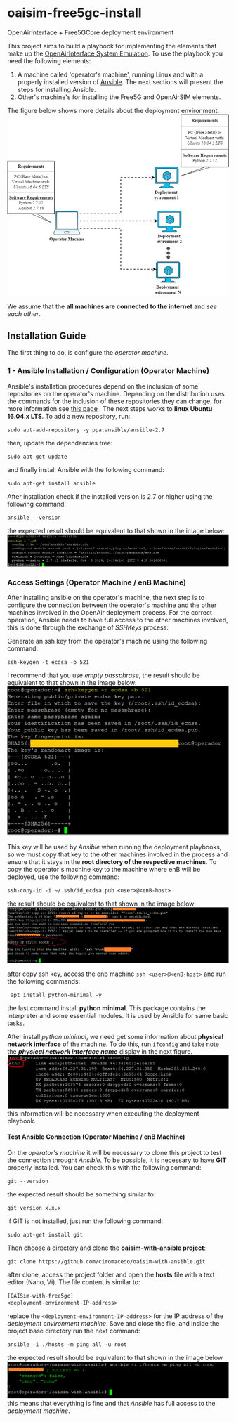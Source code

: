 # oaisim-free5gc-install
OpenAirInterface + Free5GCore deployment environment

This project aims to build a playbook for implementing the elements that make up the [OpenAirInterface System Emulation](https://gitlab.eurecom.fr/oai/openairinterface5g/wikis/OpenAirLTEEmulation). To use the playbook you need the following elements:

1. A machine called 'operator's machine', running Linux and with a properly installed version of [Ansible](https://docs.ansible.com/). The next sections will present the steps for installing Ansible.
2. Other's machine's for installing the Free5G and OpenAirSIM elements.


The figure below shows more details about the deployment environment:
![](images/environment_description.png)

We assume that the <b>all machines are connected to the internet</b> and <i>see each other</i>.
## Installation Guide
The first thing to do, is configure the <i>operator machine</i>.

### 1 - Ansible Installation / Configuration (Operator Machine)
Ansible's installation procedures depend on the inclusion of some repositories on the operator's machine. Depending on the distribution uses the commands for the inclusion of these repositories they can change, for more information see [this page](https://docs.ansible.com/ansible/latest/installation_guide/intro_installation.html#installing-the-control-node) . The next steps works to <b>linux Ubuntu 16.04.x LTS</b>. To add a new repository, run:
```
sudo apt-add-repository -y ppa:ansible/ansible-2.7
```
then, update the dependencies tree:
```
sudo apt-get update
```
and finally install Ansible with the following command:

```
sudo apt-get install ansible
```
After installation check if the installed version is 2.7 or higher using the following command:
```
ansible --version
```
the expected result should be equivalent to that shown in the image below:
![](images/ansible_result_installation.PNG)

### Access Settings (Operator Machine / enB Machine)
After installing ansible on the operator's machine, the next step is to configure the connection between the operator's machine and the other machines involved in the OpenAir deployment process. For the correct operation, Ansible needs to have full access to the other machines involved, this is done through the exchange of <i>SSHKeys</i> process:

Generate an ssh key from the operator's machine using the following command:
```
ssh-keygen -t ecdsa -b 521
```
I recommend that you use  <i>empty passphrase</i>, the result should be equivalent to that shown in the image below:
![](images/ssh_keys_gen.PNG)

This key will be used by <i>Ansible</i> when running the deployment playbooks, so we must copy that key to the other machines involved in the process and ensure that it stays in the **root directory of the respective machines**. To copy the operator's machine key to the machine where enB will be deployed, use the following command:
```
ssh-copy-id -i ~/.ssh/id_ecdsa.pub <user>@<enB-host>
```
the result should be equivalent to that shown in the image below:
![](images/ssh_copy_keys.PNG)

after copy ssh key, access the enb machine ``` ssh <user>@<enB-host> ``` and run the following commands:
```
 apt install python-minimal -y
```
the last command install **python minimal**. This package contains the interpreter and some essential modules. It is used by Ansible for same basic tasks.

After install <i>python minimal</i>, we need get some information about **physical network interface** of the machine. To do this, run ```ifconfig``` and take note the **_physical network interface name_** display in the next figure.
![](images/if_config.PNG)
this information will be necessary when executing the deployment playbook.

#### Test Ansible Connection (Operator Machine / enB Machine)

On the <i>operator's machine</i> it will be necessary to clone this project to test the connection throught <i>Ansible</i>. To be possible, it is necessary to have **GIT** properly installed. You can check this with the following command:
```
git --version
```
the expected result should be something similar to:
```
git version x.x.x
```  
if GIT is not installed, just run the following command:
```
sudo apt-get install git
```
 
 Then choose a directory and clone the **oaisim-with-ansible project**:
```
git clone https://github.com/ciromacedo/oaisim-with-ansible.git
```
after clone, access the project folder and open the **hosts** file with a text editor (Nano, Vi). The file content is similar to:
```
[OAISim-with-free5gc]
<deployment-environment-IP-address>
```
replace the ```<deployment-environment-IP-address>``` for the IP address of the <i>deployment environment machine</i>. Save and close the file, and inside the project base directory run the next command:
```
ansible -i ./hosts -m ping all -u root
```
the expected result should be equivalent to that shown in the image below
![](images/ansible_test_connection.PNG)
 this means that everything is fine and that <i>Ansible</i> has full access to the <i>deployment machine</i>.
 
